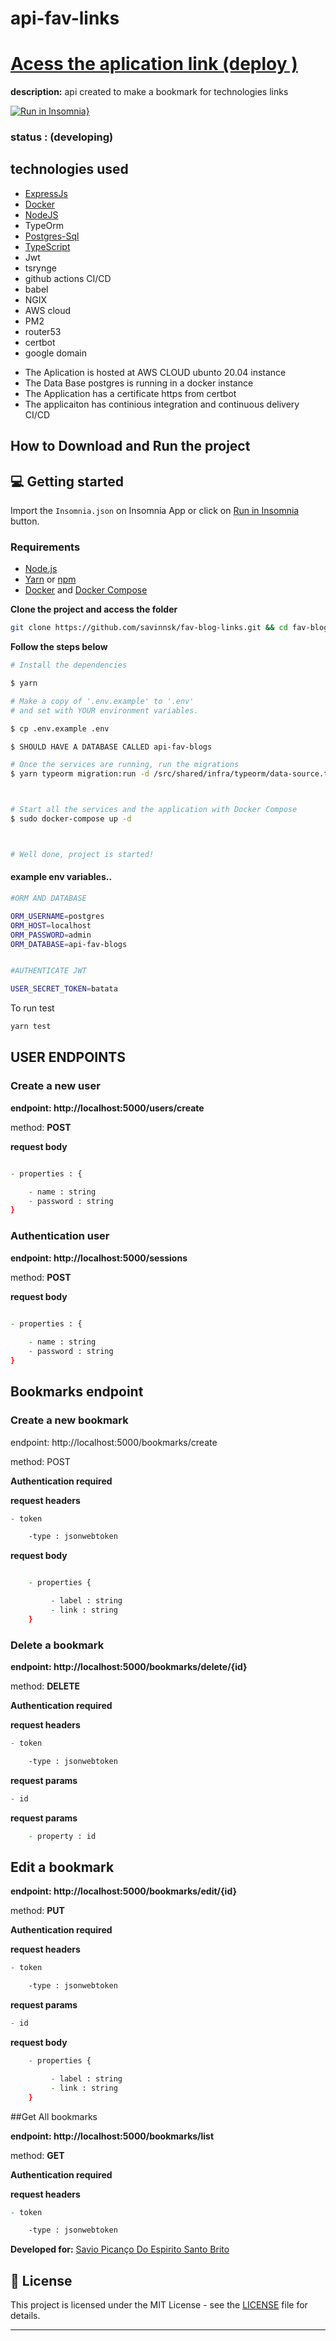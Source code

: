 # api-fav-links

# [Acess the aplication link (deploy )](https://deploy.savinnsk.com/)

**description:** api created to make a bookmark for technologies links

[![Run in Insomnia}](https://insomnia.rest/images/run.svg)](https://insomnia.rest/run/?label=api-FavLinks&uri=https%3A%2F%2Fgithub.com%2Fsavinnsk%2Fapi-fav-blog-links%2Fblob%2Fmain%2Finsomia.json)




### status : (developing)

## technologies used

- [ExpressJs](https://expressjs.com/)
- [Docker](https://www.docker.com/)
- [NodeJS](https://nodejs.org/pt-br/)
- TypeOrm
- [Postgres-Sql](https://www.postgresql.org/)
- [TypeScript](https://www.typescriptlang.org/)
- Jwt
- tsrynge
- github actions CI/CD
- babel
- NGIX
- AWS cloud
- PM2 
- router53
- certbot 
- google domain

* The Aplication is hosted at AWS CLOUD ubunto 20.04 instance
* The Data Base postgres is running in a docker instance
* The Application has a certificate https from certbot
* The applicaiton has continious integration and continuous delivery CI/CD


## How to Download and Run the project

## 💻 Getting started

Import the `Insomnia.json` on Insomnia App or click on [Run in Insomnia](#insomniaButton) button.


### Requirements

- [Node.js](https://nodejs.org/en/)
- [Yarn](https://classic.yarnpkg.com/) or [npm](https://www.npmjs.com/)
- [Docker](https://www.docker.com/) and [Docker Compose](https://docs.docker.com/compose/)

**Clone the project and access the folder**

```bash
git clone https://github.com/savinnsk/fav-blog-links.git && cd fav-blog-links
```

**Follow the steps below**

```bash
# Install the dependencies

$ yarn

# Make a copy of '.env.example' to '.env'
# and set with YOUR environment variables.

$ cp .env.example .env

$ SHOULD HAVE A DATABASE CALLED api-fav-blogs

# Once the services are running, run the migrations
$ yarn typeorm migration:run -d /src/shared/infra/typeorm/data-source.ts



# Start all the services and the application with Docker Compose
$ sudo docker-compose up -d



# Well done, project is started!
```

####  example env variables..

```zsh
#ORM AND DATABASE

ORM_USERNAME=postgres
ORM_HOST=localhost
ORM_PASSWORD=admin
ORM_DATABASE=api-fav-blogs


#AUTHENTICATE JWT

USER_SECRET_TOKEN=batata
```

To run test

```zsh
yarn test
```


## USER ENDPOINTS

### Create a new user

**endpoint: http://localhost:5000/users/create**

method: **POST**

**request body** 


```zsh

- properties : {

    - name : string 
    - password : string     
}
```


### Authentication user


**endpoint: http://localhost:5000/sessions**

method: **POST**

**request body**

```zsh

- properties : {
    
    - name : string 
    - password : string     
}
```

## Bookmarks endpoint


### Create a new bookmark

endpoint: http://localhost:5000/bookmarks/create

method: POST

__Authentication required__


**request headers**

```zsh
- token

    -type : jsonwebtoken 
```

**request body** 

```zsh

    - properties {

         - label : string 
         - link : string   
    }     
```


### Delete a bookmark

**endpoint: http://localhost:5000/bookmarks/delete/{id}**

method: **DELETE**

__Authentication required__


**request headers**

```zsh
- token

    -type : jsonwebtoken 
```

**request params**

```zsh
- id
```

**request params**


```zsh
    - property : id    
```



## Edit a bookmark

**endpoint: http://localhost:5000/bookmarks/edit/{id}**

method: **PUT**

__Authentication required__

**request headers**

```zsh
- token

    -type : jsonwebtoken 

```

**request params**

```zsh
- id
```

**request body** 

```zsh
    - properties {

         - label : string 
         - link : string   
    }     

```


##Get All bookmarks

**endpoint: http://localhost:5000/bookmarks/list**

method: **GET**

__Authentication required__


**request headers**

```zsh
- token

    -type : jsonwebtoken     
```


**Developed for:** [Savio Picanço Do Espirito Santo Brito](https://www.linkedin.com/in/savio-pican%C3%A7o-b739a518a/)


## 📝 License

This project is licensed under the MIT License - see the [LICENSE](LICENSE) file for details.

---
